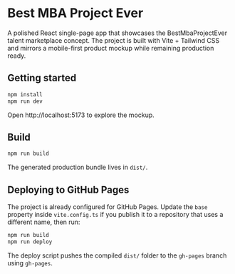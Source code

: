 # Best MBA Project Ever

A polished React single-page app that showcases the BestMbaProjectEver talent marketplace concept. The project is built with Vite + Tailwind CSS and mirrors a mobile-first product mockup while remaining production ready.

## Getting started

```bash
npm install
npm run dev
```

Open http://localhost:5173 to explore the mockup.

## Build

```bash
npm run build
```

The generated production bundle lives in `dist/`.

## Deploying to GitHub Pages

The project is already configured for GitHub Pages. Update the `base` property inside `vite.config.ts` if you publish it to a repository that uses a different name, then run:

```bash
npm run build
npm run deploy
```

The deploy script pushes the compiled `dist/` folder to the `gh-pages` branch using `gh-pages`.
